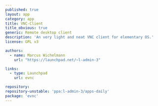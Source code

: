 ```yaml
---
published: true
layout: app
category: app
title: VNC-Client
title_obvious: true
generic: Remote desktop client
description: 'An very light and neat VNC client for elementary OS.'
license: GPL v3

authors: 
  - name: Marcus Wichelmann
    url: "https://launchpad.net/~l-admin-3"

links:
  - type: Launchpad
    url: evnc

repository:
repository-unstable: 'ppa:l-admin-3/apps-daily'
package: 'evnc'
---
```

